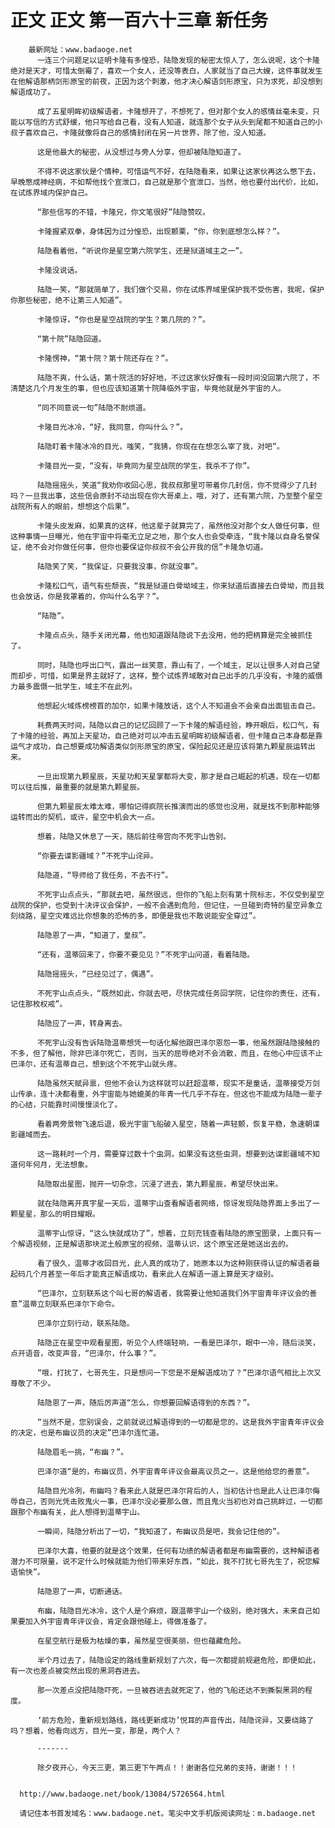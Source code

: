 # 正文 正文 第一百六十三章 新任务
        最新网址：www.badaoge.net
          一连三个问题足以证明卡隆有多惶恐，陆隐发现的秘密太惊人了，怎么说呢，这个卡隆绝对是天才，可惜太倒霉了，喜欢一个女人，还没等表白，人家就当了自己大嫂，这件事就发生在他解语那柄剑形原宝的前夜，正因为这个刺激，他才决心解语剑形原宝，只为求死，却没想到解语成功了。
      
          成了五星明眸初级解语者，卡隆想开了，不想死了，但对那个女人的感情丝毫未变，只能以写信的方式舒缓，他只写给自己看，没有人知道，就连那个女子从头到尾都不知道自己的小叔子喜欢自己，卡隆就像将自己的感情封闭在另一片世界，除了他，没人知道。
      
          这是他最大的秘密，从没想过与旁人分享，但却被陆隐知道了。
      
          不得不说这家伙是个情种，可惜运气不好，在陆隐看来，如果让这家伙再这么憋下去，早晚憋成神经病，不如帮他找个宣泄口，自己就是那个宣泄口，当然，他也要付出代价，比如，在试炼界域内保护自己。
      
          “那些信写的不错，卡隆兄，你文笔很好”陆隐赞叹。
      
          卡隆握紧双拳，身体因为过分惶恐，出现颤栗，“你，你到底想怎么样？”。
      
          陆隐看着他，“听说你是星空第六院学生，还是狱道域主之一”。
      
          卡隆没说话。
      
          陆隐一笑，“那就简单了，我们做个交易，你在试炼界域里保护我不受伤害，我呢，保护你那些秘密，绝不让第三人知道”。
      
          卡隆惊讶，“你也是星空战院的学生？第几院的？”。
      
          “第十院”陆隐回道。
      
          卡隆愣神，“第十院？第十院还存在？”。
      
          陆隐不爽，什么话，第十院活的好好地，不过这家伙好像有一段时间没回第六院了，不清楚这几个月发生的事，但也应该知道第十院降临外宇宙，毕竟他就是外宇宙的人。
      
          “同不同意说一句”陆隐不耐烦道。
      
          卡隆目光冰冷，“好，我同意，你叫什么？”。
      
          陆隐盯着卡隆冰冷的目光，嗤笑，“我猜，你现在在想怎么宰了我，对吧”。
      
          卡隆目光一变，“没有，毕竟同为星空战院的学生，我杀不了你”。
      
          陆隐摇摇头，笑道“我劝你收回心思，我叔叔那里可带着你几封信，你不觉得少了几封吗？一旦我出事，这些信会原封不动出现在你大哥桌上，哦，对了，还有第六院，乃至整个星空战院所有人的眼前，想想这个后果”。
      
          卡隆头皮发麻，如果真的这样，他这辈子就算完了，虽然他没对那个女人做任何事，但这种事情一旦曝光，他在宇宙中将毫无立足之地，那个女人也会受牵连，“我卡隆以自身名誉保证，绝不会对你做任何事，但你也要保证你叔叔不会公开我的信”卡隆急切道。
      
          陆隐笑了笑，“我保证，只要我没事，你就没事”。
      
          卡隆松口气，语气有些颓丧，“我是狱道白骨坳域主，你来狱道后直接去白骨坳，而且我也会放话，你是我罩着的，你叫什么名字？”。
      
          “陆隐”。
      
          卡隆点点头，随手关闭光幕，他也知道跟陆隐说下去没用，他的把柄算是完全被抓住了。
      
          同时，陆隐也呼出口气，露出一丝笑意，靠山有了，一个域主，足以让很多人对自己望而却步，可惜，如果是界主就好了，这样，整个试炼界域敢对自己出手的几乎没有，卡隆的威慑力最多震慑一批学生，域主不在此列。
      
          他想起火域炼榜榜首的加尔，如果卡隆放话，这个人不知道会不会亲自出面狙击自己。
      
          耗费两天时间，陆隐以自己的记忆回顾了一下卡隆的解语经验，睁开眼后，松口气，有了卡隆的经验，再加上天星功，自己绝对可以冲击五星明眸初级解语者，但卡隆自己本身都是靠运气才成功，自己想要成功解语类似剑形原宝的原宝，保险起见还是应该将第九颗星辰运转出来。
      
          一旦出现第九颗星辰，天星功和天星掌都将大变，那才是自己崛起的机遇，现在一切都可以往后推，最重要的就是第九颗星辰。
      
          但第九颗星辰太难太难，哪怕记得疯院长推演而出的感觉也没用，就是找不到那种能够运转而出的契机，或许，星空中机会大一点。
      
          想着，陆隐又休息了一天，随后前往帝宫向不死宇山告别。
      
          “你要去谍影疆域？”不死宇山诧异。
      
          陆隐道，“导师给了我任务，不去不行”。
      
          不死宇山点点头，“那就去吧，虽然很远，但你的飞船上刻有第十院标志，不仅受到星空战院的保护，也受到十决评议会保护，一般不会遇到危险，但记住，一旦碰到奇特的星空异象立刻绕路，星空灾难远比你想象的恐怖的多，即便是我也不敢说能安全穿过”。
      
          陆隐恩了一声，“知道了，皇叔”。
      
          “还有，温蒂回来了，你要不要见见？”不死宇山问道，看着陆隐。
      
          陆隐摇摇头，“已经见过了，偶遇”。
      
          不死宇山点点头，“既然如此，你就去吧，尽快完成任务回学院，记住你的责任，还有，记住那枚权戒”。
      
          陆隐应了一声，转身离去。
      
          不死宇山没有告诉陆隐温蒂想凭一句话化解他跟巴泽尔恩怨一事，他虽然跟陆隐接触的不多，但了解他，除非巴泽尔死亡，否则，当天的屈辱绝对不会消散，而且，在他心中应该不止巴泽尔，还有温蒂自己，想到这个不死宇山就头疼。
      
          陆隐虽然天赋异禀，但他不会认为这样就可以赶超温蒂，现实不是童话，温蒂接受万剑山传承，连十决都看重，外宇宙能与她媲美的年青一代几乎不存在，但这也不能成为陆隐一辈子的心结，只能靠时间慢慢淡化了。
      
          看着两旁景物飞速后退，极光宇宙飞船破入星空，随着一声轻颤，恢复平稳，急速朝谍影疆域而去。
      
          这一路耗时一个月，需要穿过数十个虫洞，如果没有这些虫洞，想要到达谍影疆域不知道何年何月，无法想象。
      
          陆隐取出星图，抛开一切杂念，沉浸了进去，第九颗星辰，希望尽快出来。
      
          就在陆隐离开真宇星一天后，温蒂宇山查看解语者网络，惊讶发现陆隐界面上多出了一颗星星，那么的明目耀眼。
      
          温蒂宇山惊讶，“这么快就成功了”，想着，立刻充钱查看陆隐的原宝图录，上面只有一个解语视频，正是解语那块泥土般原宝的视频，温蒂认识，这个原宝还是她送出去的。
      
          看了很久，温蒂才收回目光，此人真的成功了，她原本以为这种刚获得认证的解语者最起码几个月甚至一年后才能真正解语成功，看来此人在解语一道上算是天才级别。
      
          “巴泽尔，立刻联系这个叫七哥的解语者，我需要让他知道我们外宇宙青年评议会的善意”温蒂立刻联系巴泽尔下命令。
      
          巴泽尔立刻行动，联系陆隐。
      
          陆隐正在星空中观看星图，听见个人终端轻响，一看是巴泽尔，眼中一冷，随后淡笑，点开语音，改变声音，“巴泽尔，什么事？”。
      
          “哦，打扰了，七哥先生，只是想问一下您是不是解语成功了？”巴泽尔语气相比上次又尊敬了不少。
      
          陆隐恩了一声，随后厉声道“怎么，你想要回解语得到的东西？”。
      
          “当然不是，您别误会，之前就说过解语得到的一切都是您的，这是我外宇宙青年评议会的决定，也是布幽议员的决定”巴泽尔连忙道。
      
          陆隐眉毛一挑，“布幽？”。
      
          巴泽尔道“是的，布幽议员，外宇宙青年评议会最高议员之一，这是他给您的善意”。
      
          陆隐目光冷冽，布幽吗？看来此人就是巴泽尔背后的人，当初估计也是此人让巴泽尔侮辱自己，否则光凭击败鬼火一事，巴泽尔没必要那么做，而且鬼火当初也对自己挑衅过，一切都跟那个布幽有关，此人想得到温蒂宇山。
      
          一瞬间，陆隐分析出了一切，“我知道了，布幽议员是吧，我会记住他的”。
      
          巴泽尔大喜，他要的就是这个效果，任何有功绩的解语者都是布幽需要的，这种解语者潜力不可限量，说不定什么时候就能为他们带来好东西，“如此，我不打扰七哥先生了，祝您解语愉快”。
      
          陆隐恩了一声，切断通话。
      
          布幽，陆隐目光冰冷，这个人是个麻烦，跟温蒂宇山一个级别，绝对强大，未来自己如果要加入外宇宙青年评议会，肯定会跟他碰上，得做准备了。
      
          在星空航行是极为枯燥的事，虽然星空很美丽，但也蕴藏危险。
      
          半个月过去了，陆隐设定的路线重新规划了六次，每一次都提前规避危险，即便如此，有一次也差点被突然出现的黑洞吞进去。
      
          那一次差点没把陆隐吓死，一旦被吞进去就死定了，他的飞船还达不到撕裂黑洞的程度。
      
          ‘前方危险，重新规划路线，路线更新成功’悦耳的声音传出，陆隐诧异，又要绕路了吗？想着，他看向远方，目光一变，那是，两个人？
      
          -------
      
          除夕夜开心，今天三更，第三更下午两点！！谢谢各位兄弟的支持，谢谢！！！
      
      
      http://www.badaoge.net/book/13084/5726564.html
      
      请记住本书首发域名：www.badaoge.net。笔尖中文手机版阅读网址：m.badaoge.net